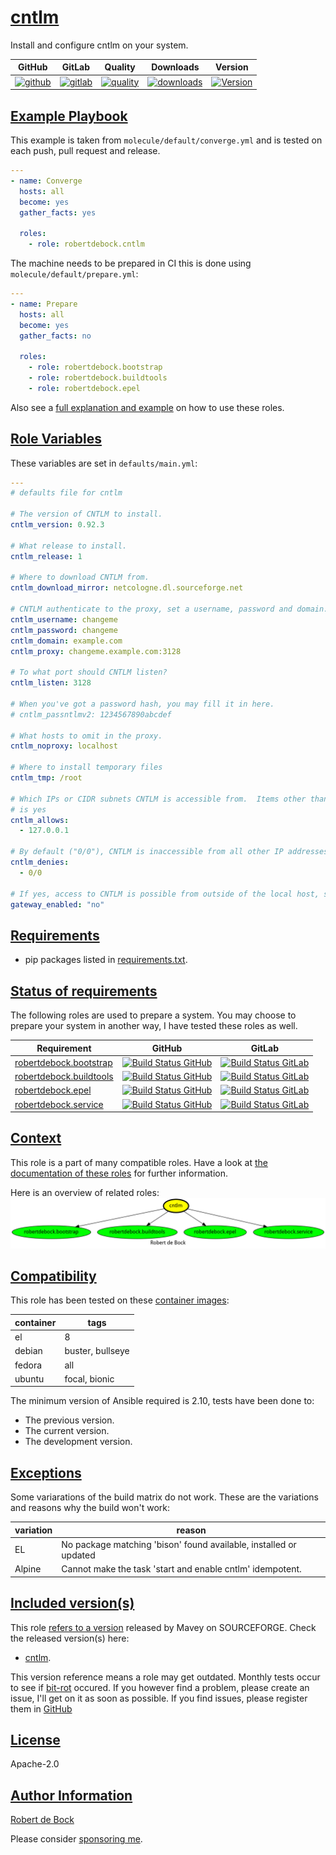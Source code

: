 # [cntlm](#cntlm)

Install and configure cntlm on your system.

|GitHub|GitLab|Quality|Downloads|Version|
|------|------|-------|---------|-------|
|[![github](https://github.com/robertdebock/ansible-role-cntlm/workflows/Ansible%20Molecule/badge.svg)](https://github.com/robertdebock/ansible-role-cntlm/actions)|[![gitlab](https://gitlab.com/robertdebock/ansible-role-cntlm/badges/master/pipeline.svg)](https://gitlab.com/robertdebock/ansible-role-cntlm)|[![quality](https://img.shields.io/ansible/quality/25457)](https://galaxy.ansible.com/robertdebock/cntlm)|[![downloads](https://img.shields.io/ansible/role/d/25457)](https://galaxy.ansible.com/robertdebock/cntlm)|[![Version](https://img.shields.io/github/release/robertdebock/ansible-role-cntlm.svg)](https://github.com/robertdebock/ansible-role-cntlm/releases/)|

## [Example Playbook](#example-playbook)

This example is taken from `molecule/default/converge.yml` and is tested on each push, pull request and release.
```yaml
---
- name: Converge
  hosts: all
  become: yes
  gather_facts: yes

  roles:
    - role: robertdebock.cntlm
```

The machine needs to be prepared in CI this is done using `molecule/default/prepare.yml`:
```yaml
---
- name: Prepare
  hosts: all
  become: yes
  gather_facts: no

  roles:
    - role: robertdebock.bootstrap
    - role: robertdebock.buildtools
    - role: robertdebock.epel
```

Also see a [full explanation and example](https://robertdebock.nl/how-to-use-these-roles.html) on how to use these roles.

## [Role Variables](#role-variables)

These variables are set in `defaults/main.yml`:
```yaml
---
# defaults file for cntlm

# The version of CNTLM to install.
cntlm_version: 0.92.3

# What release to install.
cntlm_release: 1

# Where to download CNTLM from.
cntlm_download_mirror: netcologne.dl.sourceforge.net

# CNTLM authenticate to the proxy, set a username, password and domain.
cntlm_username: changeme
cntlm_password: changeme
cntlm_domain: example.com
cntlm_proxy: changeme.example.com:3128

# To what port should CNTLM listen?
cntlm_listen: 3128

# When you've got a password hash, you may fill it in here.
# cntlm_passntlmv2: 1234567890abcdef

# What hosts to omit in the proxy.
cntlm_noproxy: localhost

# Where to install temporary files
cntlm_tmp: /root

# Which IPs or CIDR subnets CNTLM is accessible from.  Items other than 127.0.0.1 are only effective if gateway_enabled
# is yes
cntlm_allows:
  - 127.0.0.1

# By default ("0/0"), CNTLM is inaccessible from all other IP addresses.
cntlm_denies:
  - 0/0

# If yes, access to CNTLM is possible from outside of the local host, subject to cntlm_allows and cntlm_denies:
gateway_enabled: "no"
```

## [Requirements](#requirements)

- pip packages listed in [requirements.txt](https://github.com/robertdebock/ansible-role-cntlm/blob/master/requirements.txt).

## [Status of requirements](#status-of-requirements)

The following roles are used to prepare a system. You may choose to prepare your system in another way, I have tested these roles as well.

| Requirement | GitHub | GitLab |
|-------------|--------|--------|
|[robertdebock.bootstrap](https://galaxy.ansible.com/robertdebock/bootstrap)|[![Build Status GitHub](https://github.com/robertdebock/ansible-role-bootstrap/workflows/Ansible%20Molecule/badge.svg)](https://github.com/robertdebock/ansible-role-bootstrap/actions)|[![Build Status GitLab ](https://gitlab.com/robertdebock/ansible-role-bootstrap/badges/master/pipeline.svg)](https://gitlab.com/robertdebock/ansible-role-bootstrap)|
|[robertdebock.buildtools](https://galaxy.ansible.com/robertdebock/buildtools)|[![Build Status GitHub](https://github.com/robertdebock/ansible-role-buildtools/workflows/Ansible%20Molecule/badge.svg)](https://github.com/robertdebock/ansible-role-buildtools/actions)|[![Build Status GitLab ](https://gitlab.com/robertdebock/ansible-role-buildtools/badges/master/pipeline.svg)](https://gitlab.com/robertdebock/ansible-role-buildtools)|
|[robertdebock.epel](https://galaxy.ansible.com/robertdebock/epel)|[![Build Status GitHub](https://github.com/robertdebock/ansible-role-epel/workflows/Ansible%20Molecule/badge.svg)](https://github.com/robertdebock/ansible-role-epel/actions)|[![Build Status GitLab ](https://gitlab.com/robertdebock/ansible-role-epel/badges/master/pipeline.svg)](https://gitlab.com/robertdebock/ansible-role-epel)|
|[robertdebock.service](https://galaxy.ansible.com/robertdebock/service)|[![Build Status GitHub](https://github.com/robertdebock/ansible-role-service/workflows/Ansible%20Molecule/badge.svg)](https://github.com/robertdebock/ansible-role-service/actions)|[![Build Status GitLab ](https://gitlab.com/robertdebock/ansible-role-service/badges/master/pipeline.svg)](https://gitlab.com/robertdebock/ansible-role-service)|

## [Context](#context)

This role is a part of many compatible roles. Have a look at [the documentation of these roles](https://robertdebock.nl/) for further information.

Here is an overview of related roles:
![dependencies](https://raw.githubusercontent.com/robertdebock/ansible-role-cntlm/png/requirements.png "Dependencies")

## [Compatibility](#compatibility)

This role has been tested on these [container images](https://hub.docker.com/u/robertdebock):

|container|tags|
|---------|----|
|el|8|
|debian|buster, bullseye|
|fedora|all|
|ubuntu|focal, bionic|

The minimum version of Ansible required is 2.10, tests have been done to:

- The previous version.
- The current version.
- The development version.

## [Exceptions](#exceptions)

Some variarations of the build matrix do not work. These are the variations and reasons why the build won't work:

| variation                 | reason                 |
|---------------------------|------------------------|
| EL | No package matching 'bison' found available, installed or updated |
| Alpine | Cannot make the task 'start and enable cntlm' idempotent. |

## [Included version(s)](#included-versions)

This role [refers to a version](https://github.com/robertdebock/ansible-role-cntlm/blob/master/defaults/main.yml) released by Mavey on SOURCEFORGE. Check the released version(s) here:
- [cntlm](https://sourceforge.net/projects/cntlm/files/).

This version reference means a role may get outdated. Monthly tests occur to see if [bit-rot](https://en.wikipedia.org/wiki/Software_rot) occured. If you however find a problem, please create an issue, I'll get on it as soon as possible.
If you find issues, please register them in [GitHub](https://github.com/robertdebock/ansible-role-cntlm/issues)

## [License](#license)

Apache-2.0

## [Author Information](#author-information)

[Robert de Bock](https://robertdebock.nl/)

Please consider [sponsoring me](https://github.com/sponsors/robertdebock).

